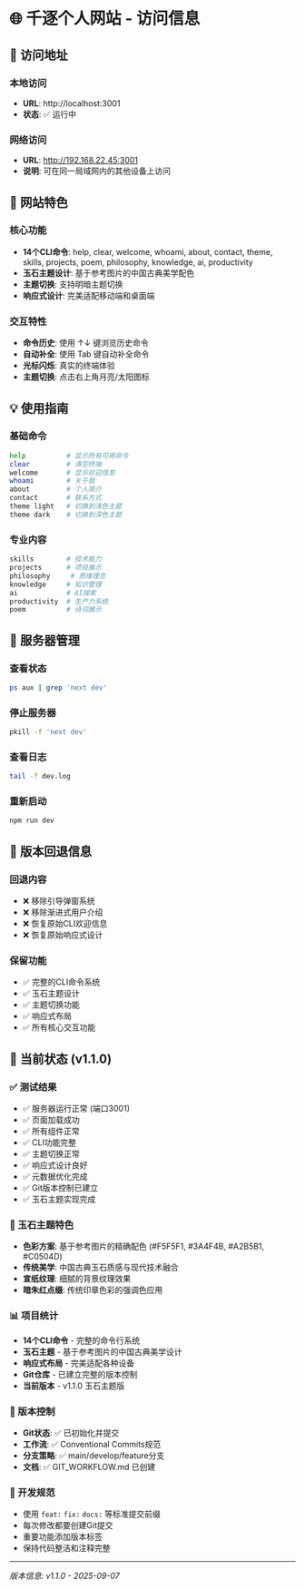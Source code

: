 # 🌐 千逐个人网站 - 访问信息

## 📱 访问地址

### 本地访问
- **URL**: http://localhost:3001
- **状态**: ✅ 运行中

### 网络访问
- **URL**: http://192.168.22.45:3001
- **说明**: 可在同一局域网内的其他设备上访问

## 🎯 网站特色

### 核心功能
- **14个CLI命令**: help, clear, welcome, whoami, about, contact, theme, skills, projects, poem, philosophy, knowledge, ai, productivity
- **玉石主题设计**: 基于参考图片的中国古典美学配色
- **主题切换**: 支持明暗主题切换
- **响应式设计**: 完美适配移动端和桌面端

### 交互特性
- **命令历史**: 使用 ↑↓ 键浏览历史命令
- **自动补全**: 使用 Tab 键自动补全命令
- **光标闪烁**: 真实的终端体验
- **主题切换**: 点击右上角月亮/太阳图标

## 💡 使用指南

### 基础命令
```bash
help          # 显示所有可用命令
clear         # 清空终端
welcome       # 显示欢迎信息
whoami        # 关于我
about         # 个人简介
contact       # 联系方式
theme light   # 切换到浅色主题
theme dark    # 切换到深色主题
```

### 专业内容
```bash
skills        # 技术能力
projects      # 项目展示
philosophy     # 思维理念
knowledge     # 知识管理
ai            # AI探索
productivity  # 生产力系统
poem          # 诗词展示
```

## 🔧 服务器管理

### 查看状态
```bash
ps aux | grep 'next dev'
```

### 停止服务器
```bash
pkill -f 'next dev'
```

### 查看日志
```bash
tail -f dev.log
```

### 重新启动
```bash
npm run dev
```

## 🔄 版本回退信息

### 回退内容
- ❌ 移除引导弹窗系统
- ❌ 移除渐进式用户介绍
- ❌ 恢复原始CLI欢迎信息
- ❌ 恢复原始响应式设计

### 保留功能
- ✅ 完整的CLI命令系统
- ✅ 玉石主题设计
- ✅ 主题切换功能
- ✅ 响应式布局
- ✅ 所有核心交互功能

## 🎉 当前状态 (v1.1.0)

### ✅ 测试结果
- ✅ 服务器运行正常 (端口3001)
- ✅ 页面加载成功
- ✅ 所有组件正常
- ✅ CLI功能完整
- ✅ 主题切换正常
- ✅ 响应式设计良好
- ✅ 元数据优化完成
- ✅ Git版本控制已建立
- ✅ 玉石主题实现完成

### 🎨 玉石主题特色
- **色彩方案**: 基于参考图片的精确配色 (#F5F5F1, #3A4F4B, #A2B5B1, #C0504D)
- **传统美学**: 中国古典玉石质感与现代技术融合
- **宣纸纹理**: 细腻的背景纹理效果
- **暗朱红点缀**: 传统印章色彩的强调色应用

### 📊 项目统计
- **14个CLI命令** - 完整的命令行系统
- **玉石主题** - 基于参考图片的中国古典美学设计
- **响应式布局** - 完美适配各种设备
- **Git仓库** - 已建立完整的版本控制
- **当前版本** - v1.1.0 玉石主题版

### 🔧 版本控制
- **Git状态**: ✅ 已初始化并提交
- **工作流**: ✅ Conventional Commits规范
- **分支策略**: ✅ main/develop/feature分支
- **文档**: ✅ GIT_WORKFLOW.md 已创建

### 📝 开发规范
- 使用 `feat:` `fix:` `docs:` 等标准提交前缀
- 每次修改都要创建Git提交
- 重要功能添加版本标签
- 保持代码整洁和注释完整

---
*版本信息: v1.1.0 - 2025-09-07*